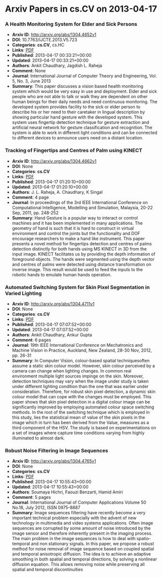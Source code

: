 # Arxiv Papers in cs.CV on 2013-04-17
### A Health Monitoring System for Elder and Sick Persons
- **Arxiv ID**: http://arxiv.org/abs/1304.4652v1
- **DOI**: 10.7763/IJCTE.2013.V5.723
- **Categories**: **cs.CV**, cs.HC
- **Links**: [PDF](http://arxiv.org/pdf/1304.4652v1)
- **Published**: 2013-04-17 00:33:21+00:00
- **Updated**: 2013-04-17 00:33:21+00:00
- **Authors**: Ankit Chaudhary, Jagdish L. Raheja
- **Comment**: None
- **Journal**: International Journal of Computer Theory and Engineering, Vol. 5,
  No. 3, June 2013
- **Summary**: This paper discusses a vision based health monitoring system which would be very easy in use and deployment. Elder and sick people who are not able to talk or walk they are dependent on other human beings for their daily needs and need continuous monitoring. The developed system provides facility to the sick or elder person to describe his or her need to their caretaker in lingual description by showing particular hand gesture with the developed system. This system uses fingertip detection technique for gesture extraction and artificial neural network for gesture classification and recognition. The system is able to work in different light conditions and can be connected to different devices to announce users need on a distant location.



### Tracking of Fingertips and Centres of Palm using KINECT
- **Arxiv ID**: http://arxiv.org/abs/1304.4662v1
- **DOI**: None
- **Categories**: **cs.CV**
- **Links**: [PDF](http://arxiv.org/pdf/1304.4662v1)
- **Published**: 2013-04-17 01:20:10+00:00
- **Updated**: 2013-04-17 01:20:10+00:00
- **Authors**: J. L. Raheja, A. Chaudhary, K Singal
- **Comment**: 4 page
- **Journal**: In proceedings of the 3rd IEEE International Conference on
  Computational Intelligence, Modelling and Simulation, Malaysia, 20-22 Sep,
  2011, pp. 248-252
- **Summary**: Hand Gesture is a popular way to interact or control machines and it has been implemented in many applications. The geometry of hand is such that it is hard to construct in virtual environment and control the joints but the functionality and DOF encourage researchers to make a hand like instrument. This paper presents a novel method for fingertips detection and centres of palms detection distinctly for both hands using MS KINECT in 3D from the input image. KINECT facilitates us by providing the depth information of foreground objects. The hands were segmented using the depth vector and centres of palms were detected using distance transformation on inverse image. This result would be used to feed the inputs to the robotic hands to emulate human hands operation.



### Automated Switching System for Skin Pixel Segmentation in Varied Lighting
- **Arxiv ID**: http://arxiv.org/abs/1304.4711v1
- **DOI**: None
- **Categories**: **cs.CV**
- **Links**: [PDF](http://arxiv.org/pdf/1304.4711v1)
- **Published**: 2013-04-17 07:07:52+00:00
- **Updated**: 2013-04-17 07:07:52+00:00
- **Authors**: Ankit Chaudhary, Ankur Gupta
- **Comment**: 6 pages
- **Journal**: 19th IEEE International Conference on Mechatronics and Machine
  Vision in Practice, Auckland, New Zealand, 28-30 Nov, 2012, pp. 26-31
- **Summary**: In Computer Vision, colour-based spatial techniquesoften assume a static skin colour model. However, skin colour perceived by a camera can change when lighting changes. In common real environment multiple light sources impinge on the skin. Moreover, detection techniques may vary when the image under study is taken under different lighting condition than the one that was earlier under consideration. Therefore, for robust skin pixel detection, a dynamic skin colour model that can cope with the changes must be employed. This paper shows that skin pixel detection in a digital colour image can be significantly improved by employing automated colour space switching methods. In the root of the switching technique which is employed in this study, lies the statistical mean of value of the skin pixels in the image which in turn has been derived from the Value, measures as a third component of the HSV. The study is based on experimentations on a set of images where capture time conditions varying from highly illuminated to almost dark.



### Robust Noise Filtering in Image Sequences
- **Arxiv ID**: http://arxiv.org/abs/1304.4765v1
- **DOI**: None
- **Categories**: **cs.CV**
- **Links**: [PDF](http://arxiv.org/pdf/1304.4765v1)
- **Published**: 2013-04-17 10:55:43+00:00
- **Updated**: 2013-04-17 10:55:43+00:00
- **Authors**: Soumaya Hichri, Faouzi Benzarti, Hamid Amiri
- **Comment**: 5 pages
- **Journal**: International Journal of Computer Applications Volume 50 No.18,
  July 2012, ISSN 0975-8887
- **Summary**: Image sequences filtering have recently become a very important technical problem especially with the advent of new technology in multimedia and video systems applications. Often image sequences are corrupted by some amount of noise introduced by the image sensor and therefore inherently present in the imaging process. The main problem in the image sequences is how to deal with spatio-temporal and non stationary signals. In this paper, we propose a robust method for noise removal of image sequence based on coupled spatial and temporal anisotropic diffusion. The idea is to achieve an adaptive smoothing in both spatial and temporal directions, by solving a nonlinear diffusion equation. This allows removing noise while preserving all spatial and temporal discontinuities



